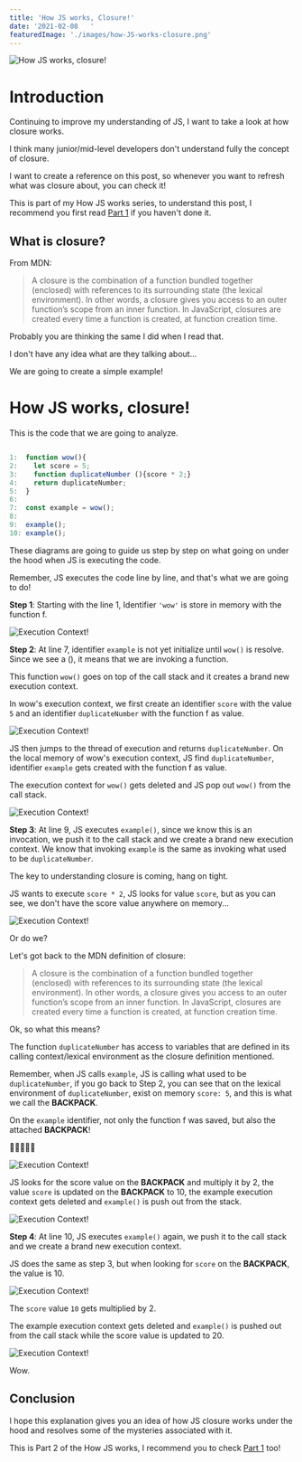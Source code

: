```yaml
---
title: 'How JS works, Closure!'
date: '2021-02-08   '
featuredImage: './images/how-JS-works-closure.png'
---
```


![How JS works, closure!](images/how-JS-works-closure.png)

# Introduction

Continuing to improve my understanding of JS, I want to take a look at how closure works.

I think many junior/mid-level developers don't understand fully the concept of closure.

I want to create a reference on this post, so whenever you want to refresh what was closure about, you can check it!

This is part of my How JS works series, to understand this post, I recommend you first read [Part 1](https://danielgg.com/how-javascript-works-basically/) if you haven't done it.

## What is closure?

From MDN:

>A closure is the combination of a function bundled together (enclosed) with references to its surrounding state (the lexical environment). In other words, a closure gives you access to an outer function’s scope from an inner function. In JavaScript, closures are created every time a function is created, at function creation time.

Probably you are thinking the same I did when I read that.

I don't have any idea what are they talking about...

We are going to create a simple example!

# How JS works, closure!

This is the code that we are going to analyze.

```javascript

1:  function wow(){
2:    let score = 5;
3:    function duplicateNumber (){score * 2;}
4:    return duplicateNumber;
5:  }
6:
7:  const example = wow();
8:
9:  example();
10: example();
```

These diagrams are going to guide us step by step on what going on under the hood when JS is executing the code.

Remember, JS executes the code line by line, and that's what we are going to do!

<b>Step 1</b>: Starting with the line 1, Identifier `'wow'` is store in memory with the function f.

![Execution Context!](images/closure1.png)

<b>Step 2</b>: At line 7, identifier `example` is not yet initialize until `wow()` is resolve. Since we see a (), it means that we are invoking a function. 

This function `wow()` goes on top of the call stack and it creates a brand new execution context.

In wow's execution context, we first create an identifier `score` with the value `5` and an identifier `duplicateNumber` with the function f as value. 

![Execution Context!](images/closure2.png)

JS then jumps to the thread of execution and returns `duplicateNumber`. On the local memory of wow's execution context, JS find `duplicateNumber`, identifier `example` gets created with the function f as value. 

The execution context for `wow()` gets deleted and JS pop out `wow()` from the call stack.

![Execution Context!](images/closure3.png)


<b>Step 3</b>: At line 9, JS executes `example()`, since we know this is an invocation, we push it to the call stack and we create a brand new execution context. We know that invoking `example` is the same as invoking what used to be `duplicateNumber`.

The key to understanding closure is coming, hang on tight.

JS wants to execute `score * 2`, JS looks for value `score`, but as you can see, we don't have the score value anywhere on memory...

![Execution Context!](images/closure4.png)

Or do we?

Let's got back to the MDN definition of closure:

>A closure is the combination of a function bundled together (enclosed) with references to its surrounding state (the lexical environment). In other words, a closure gives you access to an outer function’s scope from an inner function. In JavaScript, closures are created every time a function is created, at function creation time.

Ok, so what this means?

The function `duplicateNumber` has access to variables that are defined in its calling context/lexical environment as the closure definition mentioned.

Remember, when JS calls `example`, JS is calling what used to be `duplicateNumber`, if you go back to Step 2, you can see that on the lexical environment of `duplicateNumber`, exist on memory `score: 5`, and this is what we call the <b>BACKPACK</b>.

On the `example` identifier, not only the function f was saved, but also the attached <b>BACKPACK</b>!   

🤯🤯🤯🤯🤯


![Execution Context!](images/closure5.png)

JS looks for the score value on the <b>BACKPACK</b> and multiply it by 2, the value `score` is updated on the <b>BACKPACK</b> to 10, the example execution context gets deleted and `example()` is push out from the stack.

![Execution Context!](images/closure6.png)


<b>Step 4</b>: At line 10, JS executes `example()` again, we push it to the call stack and we create a brand new execution context. 

JS does the same as step 3, but when looking for `score` on the <b>BACKPACK</b>, the value is 10.

![Execution Context!](images/closure7.png)

The `score` value `10` gets multiplied by 2.

The example execution context gets deleted and `example()` is pushed out from the call stack while the score value is updated to 20.

![Execution Context!](images/closure8.png)

Wow.

## Conclusion

I hope this explanation gives you an idea of how JS closure works under the hood and resolves some of the mysteries associated with it.

This is Part 2 of the How JS works, I recommend you to check [Part 1](https://danielgg.com/how-javascript-works-basically/) too!